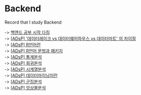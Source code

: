 # Backend
Record that I study Backend

-> [백엔드 공부 시작 다짐](https://keep-daily-story.tistory.com/13) <br>
-> [[ADsP] '데이터레이크 vs 데이터웨어하우스 vs 데이터마트' 의 차이점](https://keep-daily-story.tistory.com/15) <br>
-> [[ADsP] R언어란](https://keep-daily-story.tistory.com/16) <br>
-> [[ADsP] R언어 문법과 패키지](https://keep-daily-story.tistory.com/18) <br>
-> [[ADsP] 통계분석](https://keep-daily-story.tistory.com/19) <br>
-> [[ADsP] 회귀분석](https://keep-daily-story.tistory.com/20) <br>
-> [[ADsP] 시계열분석](https://keep-daily-story.tistory.com/21) <br>
-> [[ADsP] 데이터마이닝이란](https://keep-daily-story.tistory.com/22) <br>
-> [[ADsP] 군집분석](https://keep-daily-story.tistory.com/manage/posts/) <br>
-> [[ADsP] 앙상블분석](https://keep-daily-story.tistory.com/24) <br>
